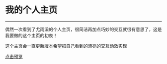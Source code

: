 # 我的个人主页

---

偶然一次看到了尤雨溪的个人主页，很简洁再加点巧妙的交互就很有意思了，这是我要做的这个主页的初衷！

这个主页会一直更新版本希望把自己看到的漂亮的交互动效实现

[点击预览](https://funny-man.github.io/show-me/)